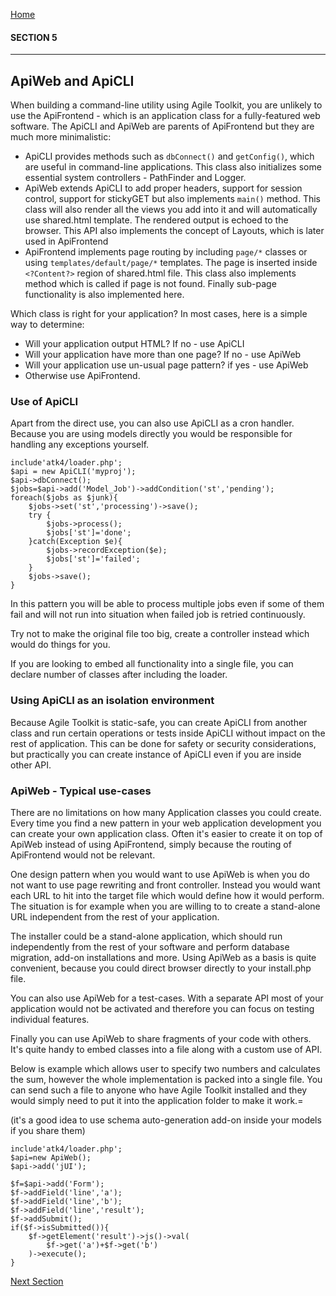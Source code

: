 [Home](../readme.md "Home")

#### SECTION 5
----
## ApiWeb and ApiCLI

When building a command-line utility using Agile Toolkit, you are unlikely to use the ApiFrontend - which is an application class for a fully-featured web software. The ApiCLI and ApiWeb are parents of ApiFrontend but they are much more minimalistic:

* ApiCLI provides methods such as `dbConnect()` and `getConfig()`, which are useful in command-line applications. This class also initializes some essential system controllers - PathFinder and Logger.
* ApiWeb extends ApiCLI to add proper headers, support for session control, support for stickyGET but also implements `main()` method. This class will also render all the views you add into it and will automatically use shared.html template. The rendered output is echoed to the browser. This API also implements the concept of Layouts, which is later used in ApiFrontend
* ApiFrontend implements page routing by including `page/*` classes or using `templates/default/page/*` templates. The page is inserted inside `<?Content?>` region of shared.html file. This class also implements method which is called if page is not found. Finally sub-page functionality is also implemented here.

Which class is right for your application? In most cases, here is a simple way to determine:

* Will your application output HTML? If no - use ApiCLI
* Will your application have more than one page? If no - use ApiWeb
* Will your application use un-usual page pattern? if yes - use ApiWeb
* Otherwise use ApiFrontend.

### Use of ApiCLI

Apart from the direct use, you can also use ApiCLI as a cron handler. Because you are using models directly you would be responsible for handling any exceptions yourself.

    include'atk4/loader.php';
    $api = new ApiCLI('myproj');
    $api->dbConnect();
    $jobs=$api->add('Model_Job')->addCondition('st','pending');
    foreach($jobs as $junk){
        $jobs->set('st','processing')->save();
        try {
            $jobs->process();
            $jobs['st']='done';
        }catch(Exception $e){
            $jobs->recordException($e);
            $jobs['st']='failed';
        }
        $jobs->save();
    }
In this pattern you will be able to process multiple jobs even if some of them fail and will not run into situation when failed job is retried continuously.

Try not to make the original file too big, create a controller instead which would do things for you.

If you are looking to embed all functionality into a single file, you can declare number of classes after including the loader.

### Using ApiCLI as an isolation environment

Because Agile Toolkit is static-safe, you can create ApiCLI from another class and run certain operations or tests inside ApiCLI without impact on the rest of application. This can be done for safety or security considerations, but practically you can create instance of ApiCLI even if you are inside other API.

### ApiWeb - Typical use-cases

There are no limitations on how many Application classes you could create. Every time you find a new pattern in your web application development you can create your own application class. Often it's easier to create it on top of ApiWeb instead of using ApiFrontend, simply because the routing of ApiFrontend would not be relevant.

One design pattern when you would want to use ApiWeb is when you do not want to use page rewriting and front controller. Instead you would want each URL to hit into the target file which would define how it would perform. The situation is for example when you are willing to to create a stand-alone URL independent from the rest of your application.

The installer could be a stand-alone application, which should run independently from the rest of your software and perform database migration, add-on installations and more. Using ApiWeb as a basis is quite convenient, because you could direct browser directly to your install.php file.

You can also use ApiWeb for a test-cases. With a separate API most of your application would not be activated and therefore you can focus on testing individual features.

Finally you can use ApiWeb to share fragments of your code with others. It's quite handy to embed classes into a file along with a custom use of API.

Below is example which allows user to specify two numbers and calculates the sum, however the whole implementation is packed into a single file. You can send such a file to anyone who have Agile Toolkit installed and they would simply need to put it into the application folder to make it work.=

(it's a good idea to use schema auto-generation add-on inside your models if you share them)

    include'atk4/loader.php';
    $api=new ApiWeb();
    $api->add('jUI');
    
    $f=$api->add('Form');
    $f->addField('line','a');
    $f->addField('line','b');
    $f->addField('line','result');
    $f->addSubmit();
    if($f->isSubmitted()){
        $f->getElement('result')->js()->val(
            $f->get('a')+$f->get('b')
        )->execute();
    }

[Next Section](section6.md "Next Section")